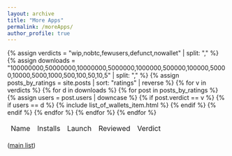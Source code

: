 ```yaml
---
layout: archive
title: "More Apps"
permalink: /moreApps/
author_profile: true
---
```


<table>
  <thead>
    <tr>
      <td>Name</td>
      <td>Installs</td>
      <td>Launch</td>
      <td>Reviewed</td>
      <td>Verdict</td>
    </tr>
  </thead>
  {% assign verdicts = "wip,nobtc,fewusers,defunct,nowallet" | split: "," %}
  {% assign downloads = "100000000,50000000,10000000,5000000,1000000,500000,100000,50000,10000,5000,1000,500,100,50,10,5" | split: "," %}
  {% assign posts_by_ratings = site.posts | sort: "ratings" | reverse %}
  {% for v in verdicts %}
    {% for d in downloads %}
      {% for post in posts_by_ratings %}
        {% assign users = post.users | downcase %}
        {% if post.verdict == v %}
          {% if users == d %}
            {% include list_of_wallets_item.html %}
          {% endif %}
        {% endif %}
      {% endfor %}
    {% endfor %}
  {% endfor %}
</table>

(<a href="/">main list</a>)
